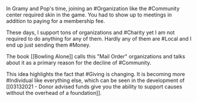 In Gramy and Pop's time, joining an #Organization like the #Community center required skin in the game. You had to show up to meetings in addition to paying for a membership fee. 

These days, I support tons of organizations and #Charity yet I am not required to do anything for any of them. Hardly any of them are #Local and I end up just sending them #Money. 

The book [[Bowling Alone]] calls this "Mail Order" organizations and talks about it as a primary reason for the decline of #Community. 

This idea highlights the fact that #Giving is changing. It is becoming more #Individual like everything else, which can be seen in the development of [[03132021 - Donor advised funds give you the ability to support causes without the overhead of a foundation]]. 